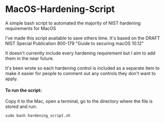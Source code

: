 # MacOS-Hardening-Script
A simple bash script to automated the majority of NIST hardening requirements for MacOS

I've made this script available to save others time.  It's based on the DRAFT NIST Special Publication 800-179 "Guide to securing macOS 10.12"

It doesn't currently include every hardening requirement but I aim to add them in the near future.  

It's been wrote so each hardening control is included as a separate item to make it easier for people to comment out any controls they don't want to apply.

#### To run the script:

Copy it to the Mac, open a terminal, go to the directory where the file is stored and run:

`sudo bash hardening_script.sh`
